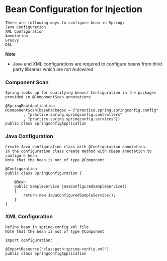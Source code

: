 
# Bean Configuration for Injection
```
There are following ways to configure bean in Spring:
Java Configuration
XML Configuration
Annotation
Groovy
DSL
```
**Note**
* Java and XML configurations are required to configure beans from third party libraries which are not Autowired

### Component Scan
```
Spring looks up for qualifying beans/ Configuration in the packages provided in @ComponentScan annotations.

@SpringBootApplication
@ComponentScan(basePackages = {"practice.spring.springconfig.config"
		, "practice.spring.springconfig.controllers"
		, "practice.spring.springconfig.services"})
public class SpringconfigApplication
```

### Java Configuration
```
Create Java configuration class with @Configuration annotation.
In the configuration class create method with @Bean annotation to configure bean.
Note that the bean is not of type @Component

@Configuration
public class SpringConfiguration {

    @Bean
    public SampleService javaConfiguredSampleService()
    {
        return new JavaConfiguredSampleService();
    }
}
```

### XML Configuration
```
Define bean in spring-config.xml file
Note that the bean is not of type @Component

Import configuration:

@ImportResource("classpath:spring-config.xml")
public class SpringconfigApplication 
```
